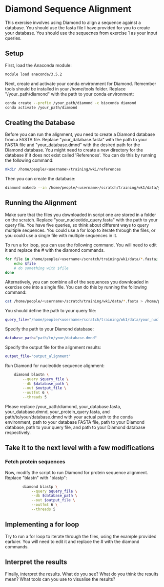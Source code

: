 # Diamond Sequence Alignment

This exercise involves using Diamond to align a sequence against a database. You should use the fasta file I have provided for you to create your database. You should use the sequecnes from exercise 1 as your input queries.

## Setup

First, load the Anaconda module:

```bash
module load anaconda/3.5.2
```

Next, create and activate your conda environment for Diamond. Remember tools should be installed in your /home/tools folder. Replace "/your_path/diamond" with the path to your conda environment:

```bash
conda create --prefix /your_path/diamond -c bioconda diamond
conda activate /your_path/diamond
```

## Creating the Database
Before you can run the alignment, you need to create a Diamond database from a FASTA file. Replace "your_database.fasta" with the path to your FASTA file and "your_database.dmnd" with the desired path for the Diamond database. You might need to create a new directory for the database if it does not exist called 'References'. You can do this by running the following command:

```bash
mkdir /home/people/<username>/training/wk1/references
```

Then you can create the database:

```bash
diamond makedb --in /home/people/<username>/scratch/training/wk1/data/your_database.fasta -d /home/people/<username>/scratch/training/wk1/references/your_database.dmnd
```

## Running the Alignment
Make sure that the files you downloaded in script one are stored in a folder on the scratch. Replace "your_nucleotide_query.fasta" with the path to your query file. You have five queries, so think about different ways to query multiple sequences. You could use a for loop to iterate through the files, or you could use a single file with multiple sequences in it. 

To run a for loop, you can use the following command. You will need to edit it and replace the # with the diamond commands. 

```bash
for file in /home/people/<username>/scratch/training/wk1/data/*.fasta; do
    echo $file
    # do something with $file
done
```
Alternatively, you can combine all of the sequences you downloaded in exercise one into a single file. You can do this by running the following command:

```bash
cat /home/people/<username>/scratch/training/wk1/data/*.fasta > /home/people/<username>/scratch/training/wk1/data/all_sequences.fasta
```

You should define the path to your query file:
```bash
query_file="/home/people/<username>/scratch/training/wk1/data/your_nucleotide_query.fasta"
```

Specify the path to your Diamond database:

```bash
database_path="path/to/your/database.dmnd"
```

Specify the output file for the alignment results:

```bash
output_file="output_alignment"
```
Run Diamond for nucleotide sequence alignment:
    
```bash
    diamond blastn \
        --query $query_file \
        --db $database_path \
        --out $output_file \
        --outfmt 6 \
        --threads 5
```
Please replace /your_path/diamond, your_database.fasta, your_database.dmnd, your_protein_query.fasta, and path/to/your/database.dmnd with your actual path to the conda environment, path to your database FASTA file, path to your Diamond database, path to your query file, and path to your Diamond database respectively.

## Take it to the next level with a few modifications

### Fetch protein sequences
Now, modify the script to run Diamond for protein sequence alignment. Replace "blastn" with "blastp":
    
```bash
        diamond blastp \
            --query $query_file \
            --db $database_path \
            --out $output_file \
            --outfmt 6 \
            --threads 5
```

## Implementing a for loop
Try to run a for loop to iterate through the files, using the example provided earluier. You will need to edit it and replace the # with the diamond commands. 

## Interpret the results
Finally, interpret the results. What do you see? What do you think the results mean? What tools can you use to visualise the results? 
